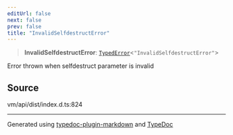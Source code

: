 ```yaml
---
editUrl: false
next: false
prev: false
title: "InvalidSelfdestructError"
---
```


> **InvalidSelfdestructError**: [`TypedError`](/generated/type-aliases/typederror/)\<`"InvalidSelfdestructError"`\>

Error thrown when selfdestruct parameter is invalid

## Source

vm/api/dist/index.d.ts:824

***
Generated using [typedoc-plugin-markdown](https://www.npmjs.com/package/typedoc-plugin-markdown) and [TypeDoc](https://typedoc.org/)
